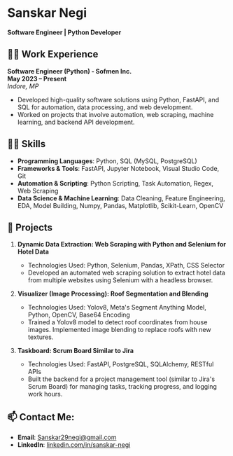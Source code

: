 # Sanskar Negi

**Software Engineer | Python Developer**

## 🧑‍💻 Work Experience

**Software Engineer (Python) - Sofmen Inc.**  
**May 2023 – Present**  
*Indore, MP*  
- Developed high-quality software solutions using Python, FastAPI, and SQL for automation, data processing, and web development.
- Worked on projects that involve automation, web scraping, machine learning, and backend API development.

## 🧑‍🔬 Skills
- **Programming Languages**: Python, SQL (MySQL, PostgreSQL)
- **Frameworks & Tools**: FastAPI, Jupyter Notebook, Visual Studio Code, Git
- **Automation & Scripting**: Python Scripting, Task Automation, Regex, Web Scraping
- **Data Science & Machine Learning**: Data Cleaning, Feature Engineering, EDA, Model Building, Numpy, Pandas, Matplotlib, Scikit-Learn, OpenCV

## 🚀 Projects

1. **Dynamic Data Extraction: Web Scraping with Python and Selenium for Hotel Data**
   - Technologies Used: Python, Selenium, Pandas, XPath, CSS Selector
   - Developed an automated web scraping solution to extract hotel data from multiple websites using Selenium with a headless browser.

2. **Visualizer (Image Processing): Roof Segmentation and Blending**
   - Technologies Used: Yolov8, Meta's Segment Anything Model, Python, OpenCV, Base64 Encoding
   - Trained a Yolov8 model to detect roof coordinates from house images. Implemented image blending to replace roofs with new textures.

3. **Taskboard: Scrum Board Similar to Jira**
   - Technologies Used: FastAPI, PostgreSQL, SQLAlchemy, RESTful APIs
   - Built the backend for a project management tool (similar to Jira's Scrum Board) for managing tasks, tracking progress, and logging work hours.

## 📫 Contact Me:
- **Email**: [Sanskar29negi@gmail.com](mailto:Sanskar29negi@gmail.com)
- **LinkedIn**: [linkedin.com/in/sanskar-negi](https://linkedin.com/in/sanskar-negi)
